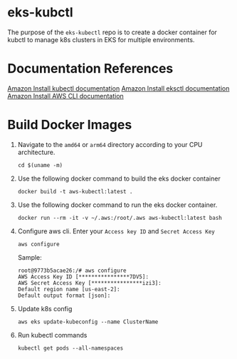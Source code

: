 # eks-kubctl
The purpose of the `eks-kubectl` repo is to create a docker container for kubctl to manage k8s clusters in EKS for multiple environments.

# Documentation References
[Amazon Install kubectl documentation](https://docs.aws.amazon.com/eks/latest/userguide/install-kubectl.html)
[Amazon Install eksctl documentation](https://docs.aws.amazon.com/eks/latest/userguide/eksctl.html)
[Amazon Install AWS CLI documentation](https://docs.aws.amazon.com/cli/latest/userguide/getting-started-install.html)

# Build Docker Images
1.  Navigate to the `amd64` or `arm64` directory according to your CPU architecture.
    ```
    cd $(uname -m)
    ```
2.  Use the following docker command to build the eks docker container
    ```
    docker build -t aws-kubectl:latest .
    ```
3.  Use the following docker command to run the eks docker container.
    ```
    docker run --rm -it -v ~/.aws:/root/.aws aws-kubectl:latest bash
    ```
4. Configure aws cli. Enter your `Access key ID` and `Secret Access Key`
    ```
    aws configure
    ```
    Sample:
    ```
    root@9773b5acae26:/# aws configure
    AWS Access Key ID [****************7DV5]: 
    AWS Secret Access Key [****************izi3]: 
    Default region name [us-east-2]: 
    Default output format [json]: 
    ```
5. Update k8s config
    ```
    aws eks update-kubeconfig --name ClusterName
    ```
6. Run kubectl commands
   ```
   kubectl get pods --all-namespaces